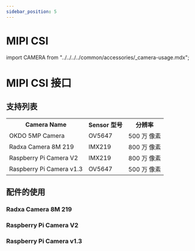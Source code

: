 ```yaml
---
sidebar_position: 5
---
```


# MIPI CSI

import CAMERA from "../../../../common/accessories/\_camera-usage.mdx";

# MIPI CSI 接口

## 支持列表

<table>
  <tr>
    <th>Camera Name</th>
    <th>Sensor 型号</th>
    <th>分辨率</th>
  </tr>
  <tr>
    <td>OKDO 5MP Camera</td>
    <td>OV5647</td>
    <td>500 万 像素</td>
  </tr>
  <tr>
    <td>Radxa Camera 8M 219</td>
    <td>IMX219</td>
    <td>800 万 像素</td>
  </tr>
  <tr>
    <td>Raspberry Pi Camera V2</td>
    <td>IMX219</td>
    <td>800 万 像素</td>
  </tr>
  <tr>
    <td>Raspberry Pi Camera v1.3</td>
    <td>OV5647</td>
    <td>500 万 像素</td>
  </tr>
</table>

## 配件的使用

### Radxa Camera 8M 219

<CAMERA product="Radxa CM3I IO Board" camera_connection_img="/img/cm3i/cm3i-io-radxa-8m-219.webp" model="radxa-cm3i-io" rsetup_path="../../radxa-os/rsetup#overlays" camera="Radxa Camera 8M 219" overlays_title="Enable Radxa Camera 8M 219 on CAM1" video_dev="/dev/video0" />

### Raspberry Pi Camera V2

<CAMERA product="Radxa CM3I IO Board" camera_connection_img="/img/cm3i/cm3i-io-rpi-cam-v2.webp" model="radxa-cm3i-io" rsetup_path="../../radxa-os/rsetup#overlays" camera="Raspberry Pi Camera V2" overlays_title="Enable Raspberry Pi Camera v2 on CAM1" video_dev="/dev/video0" />

### Raspberry Pi Camera v1.3

<CAMERA product="Radxa CM3I IO Board" camera_connection_img="/img/cm3i/cm3i-io-rpi-cam1-3.webp" model="radxa-cm3i-io" rsetup_path="../../radxa-os/rsetup#overlays" camera="Raspberry Pi Camera v1.3" overlays_title="Enable Raspberry Pi Camera v1.3 on CAM1" video_dev="/dev/video0" />
